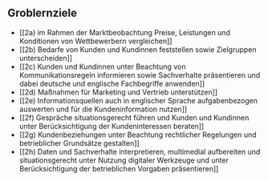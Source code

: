 ## Groblernziele
- [[2a) im Rahmen der Marktbeobachtung Preise, Leistungen und Konditionen von Wettbewerbern vergleichen]]
- [[2b) Bedarfe von Kunden und Kundinnen feststellen sowie Zielgruppen unterscheiden]]
- [[2c) Kunden und Kundinnen unter Beachtung von Kommunikationsregeln informieren sowie Sachverhalte präsentieren und dabei deutsche und englische Fachbegriffe anwenden]]
- [[2d) Maßnahmen für Marketing und Vertrieb unterstützen]]
- [[2e) Informationsquellen auch in englischer Sprache aufgabenbezogen auswerten und für die Kundeninformation nutzen]]
- [[2f) Gespräche situationsgerecht führen und Kunden und Kundinnen unter Berücksichtigung der Kundeninteressen beraten]]
- [[2g) Kundenbeziehungen unter Beachtung rechtlicher Regelungen und betrieblicher Grundsätze gestalten]]
- [[2h) Daten und Sachverhalte interpretieren, multimedial aufbereiten und situationsgerecht unter Nutzung digitaler Werkzeuge und unter Berücksichtigung der betrieblichen Vorgaben präsentieren]]